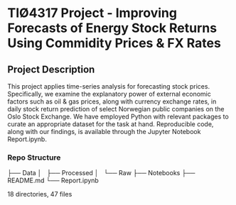 # TIØ4317 Project - Improving Forecasts of Energy Stock Returns Using Commidity Prices & FX Rates 

## Project Description

This project applies time-series analysis for forecasting stock prices. Specifically, we examine the explanatory power of external economic factors such as oil & gas prices, along with currency exchange rates, in daily stock return prediction of select Norwegian public companies on the Oslo Stock Exchange. We have employed Python with relevant packages to curate an appropriate dataset for the task at hand. Reproducible code, along with our findings, is available through the Jupyter Notebook Report.ipynb.


### Repo Structure
├── Data
│   ├── Processed
│   └── Raw
├── Notebooks
├── README.md
└── Report.ipynb

18 directories, 47 files
